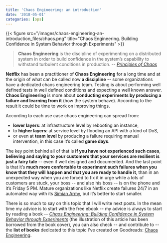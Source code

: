 ```yaml
---
title: 'Chaos Engineering: an introduction'
date: '2018-05-01'
categories: [ops]
---
```




{{< figure src="/images/chaos-engineering-an-introduction_files/chaos.png" title="Chaos Engineering. Building Confidence in System Behavior through Experiments" >}}

> **Chaos Engineering** is the discipline of experimenting on a distributed system in order to build confidence in the system’s capability to withstand turbulent conditions in production.
-- *[Principles of Chaos](http://principlesofchaos.org/)*

<!--more-->

**Netflix** has been a practitioner of **Chaos Engineering** for a long time and at the origin of what can be called now **a discipline** -- some organizations have a dedicated chaos engineering team.
Testing is about performing well defined tests in well defined conditions and expecting a well known answer. **Chaos Engineering** is more about **conducting experiments by producing a failure and learning from it** (how the system behave). According to the result it could be time to work on improving things.

According to each use case chaos engineering can spread from:

* **lower layers**: at infrastructure level by rebooting an instance,
* to **higher layers**: at service level by flooding an API with a kind of DoS,
* or even at **team level** by producing a failure requiring manual intervention, in this case it’s called **game days**.

The key point behind all of that is **if you have not experienced such cases**, **believing and saying to your customers that your services are resilient is just a fairy tale** -- even if well designed and documented.
And the last point is that it’s **much more confortable to experiment such failures when you know that they will happen and that you are ready to handle it**, than in an unexpected way when you are forced to fix it in urge while a lots of customers are stuck, your boss -- and also his boss -- is on the phone and it’s Friday 5 PM. Mature organizations like Netflix create failures 24/7 in an automated way with its [Simian Army](https://medium.com/netflix-techblog/the-netflix-simian-army-16e57fbab116), but it’s better to start smaller.

There is so much to say on this topic that I will write next posts. In the mean time my advice is to start with the free ebook -- my advice is always to start by reading a book -- *[Chaos Engineering: Building Confidence in System Behavior through Experiments](http://www.oreilly.com/webops-perf/free/chaos-engineering.csp)* (the illustration of this article has been borrowed from the book cover), you can also check -- and contribute to -- the **list of books** dedicated to this topic I’ve created on Goodreads: [Chaos Engineering](https://www.goodreads.com/list/show/122960.Chaos_Engineering).
